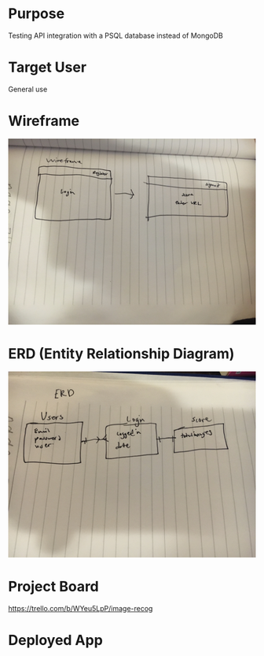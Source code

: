 # Purpose
Testing API integration with a PSQL database instead of MongoDB

# Target User
General use

# Wireframe
![Wireframe](./images/wireframejpg.jpg)

# ERD (Entity Relationship Diagram)
![ERD](./images/ERD.jpg)

# Project Board
https://trello.com/b/WYeu5LpP/image-recog

# Deployed App